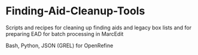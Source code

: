 # Finding-Aid-Cleanup-Tools
Scripts and recipes for cleaning up finding aids and legacy box lists and for preparing EAD for batch processing in MarcEdit

Bash, Python, JSON (GREL) for OpenRefine
